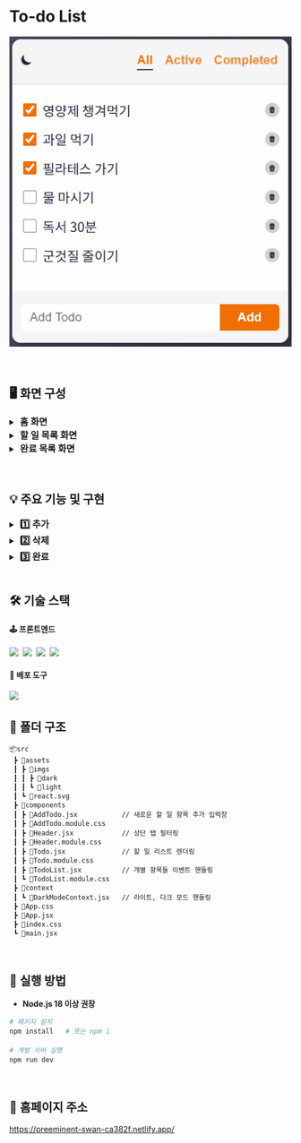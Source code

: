 # To-do List
<div align="center">
  <img src="/src/assets/imgs/dark/video_dark_theme.gif"/>
</div>
<br/><br/>

## 🖥 화면 구성
<details>
  <summary><h3 style="display:inline; margin-left:4px">홈 화면</h3></summary>
  
  <p align="center">
    <img src="/src/assets/imgs/light/img_todo_light.png" width="500"/>
    <img src="/src/assets/imgs/dark/img_todo_dark.png" width="500"/>
  </p>
</details>

<details>
  <summary><h3 style="display:inline; margin-left:4px">할 일 목록 화면</h3></summary>
  
  <p align="center">
    <img src="/src/assets/imgs/light/img_todo_light_active.png" width="500"/>
    <img src="/src/assets/imgs/dark/img_todo_dark_active.png" width="500"/>
  </p>
</details>

<details>
  <summary><h3 style="display:inline; margin-left:4px">완료 목록 화면</h3></summary>
  
  <p align="center">
    <img src="/src/assets/imgs/light/img_todo_light_completed.png" width="500"/>
    <img src="/src/assets/imgs/dark/img_todo_dark_completed.png" width="500"/>
  </p>
</details>
<br/><br/>

## 💡 주요 기능 및 구현
<details>
  <summary><h3 style="display:inline; margin-left:4px">1️⃣ 추가</h3></summary>

  - **아이템 추가:** 텍스트 입력 후 'Enter'를 누르거나 'Add' 버튼을 클릭하면 아이템을 하나씩 추가할 수 있습니다.
  
    <img src="/src/assets/imgs/light/video_light_add.gif"/>
</details>

<details>
  <summary><h3 style="display:inline; margin-left:4px">2️⃣ 삭제</h3></summary>

  - **아이템 삭제:** 리스트 오른쪽에 있는 휴지통을 클릭하여 아이템을 하나씩 삭제할 수 있습니다.

    <img src="/src/assets/imgs/light/video_light_remove.gif"/>
</details>

<details>
  <summary><h3 style="display:inline; margin-left:4px">3️⃣ 완료</h3></summary>

  - **완료된 아이템 체크:** 리스트 왼쪽에 있는 체크박스를 클릭하면 스타일과 남은 할 일의 개수가 변경됩니다.

    <img src="/src/assets/imgs/light/video_light_completed.gif"/>
</details>
<br/>

## 🛠 기술 스택
#### 🕹 프론트엔드
<div>
  <img src="https://img.shields.io/badge/React-%2320232a.svg?style=flat-square&logo=react&logoColor=%2361DAFB" />&nbsp;
  <img src="https://img.shields.io/badge/Context_API-000000?style=flat-square&logoColor=white" />&nbsp;
  <img src="https://img.shields.io/badge/CSS_Modules-hotpink.svg?style=flat-square&logoColor=white" />&nbsp;
  <img src="https://img.shields.io/badge/Vite-%23646CFF.svg?style=flat-square&logo=vite&logoColor=white" />&nbsp;
</div>

#### 🚀 배포 도구
<img src="https://img.shields.io/badge/Netlify-%23000000.svg?style=flat-square&logo=netlify&logoColor=#00C7B7">
<br/>

## 🧩 폴더 구조
```
📦src
 ┣ 📂assets
 ┃ ┣ 📂imgs
 ┃ ┃ ┣ 📂dark
 ┃ ┃ ┗ 📂light
 ┃ ┗ 📜react.svg
 ┣ 📂components
 ┃ ┣ 📜AddTodo.jsx           // 새로운 할 일 항목 추가 입력창
 ┃ ┣ 📜AddTodo.module.css
 ┃ ┣ 📜Header.jsx            // 상단 탭 필터링
 ┃ ┣ 📜Header.module.css     
 ┃ ┣ 📜Todo.jsx              // 할 일 리스트 렌더링
 ┃ ┣ 📜Todo.module.css
 ┃ ┣ 📜TodoList.jsx          // 개별 항목들 이벤트 핸들링
 ┃ ┗ 📜TodoList.module.css
 ┣ 📂context
 ┃ ┗ 📜DarkModeContext.jsx   // 라이트, 다크 모드 핸들링
 ┣ 📜App.css
 ┣ 📜App.jsx
 ┣ 📜index.css
 ┗ 📜main.jsx
```
<br/>

## 🎯 실행 방법

- **Node.js 18 이상 권장**

```bash
# 패키지 설치
npm install   # 또는 npm i

# 개발 서버 실행
npm run dev
```
<br/>

## 📍 홈페이지 주소
https://preeminent-swan-ca382f.netlify.app/
